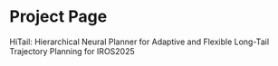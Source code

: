 # Project Page 

HiTail: Hierarchical Neural Planner for Adaptive and Flexible Long-Tail Trajectory Planning  for IROS2025
